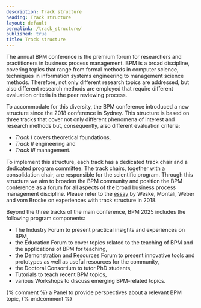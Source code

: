 ```yaml
---
description: Track structure
heading: Track structure
layout: default
permalink: /track_structure/
published: true
title: Track structure
---
```


The annual BPM conference is the premium forum for researchers and practitioners in business process manage­ment. BPM is a broad discipline, covering topics that range from formal methods in computer science, techniques in information systems engineering to management science methods. Therefore, not only different research topics are addressed, but also different research methods are employed that require different evaluation criteria in the peer reviewing process.

To accommodate for this diversity, the BPM conference introduced a new structure since the 2018 conference in Sydney. This structure is based on three tracks that cover not only different phenomena of interest and research methods but, consequently, also different evaluation criteria:

- *Track I* covers theoretical foundations,
- *Track II* engineering and
- *Track III* management.

To implement this structure, each track has a dedicated track chair and a dedicated program committee. The track chairs, together with a consolidation chair, are responsible for the scientific program. Through this structure we aim to broaden the BPM community and position the BPM conference as a forum for all aspects of the broad business process management discipline. Please refer to the [essay](https://doi.org/10.1007/978-3-319-98648-7_1) by Weske, Montali, Weber and vom Brocke on experiences with track structure in 2018.

Beyond the three tracks of the main conference, BPM 2025 includes the following program components:

- The Industry Forum to present practical insights and experiences on BPM,
- the Education Forum to cover topics related to the teaching of BPM and the applications of BPM for teaching,
- the Demonstration and Resources Forum to present innovative tools and prototypes as well as useful resources for the community,
- the Doctoral Consortium to tutor PhD students,
- Tutorials to teach recent BPM topics,
- various Workshops to discuss emerging BPM-related topics.

{% comment %}
a Panel to provide perspectives about a relevant BPM topic,
{% endcomment %}